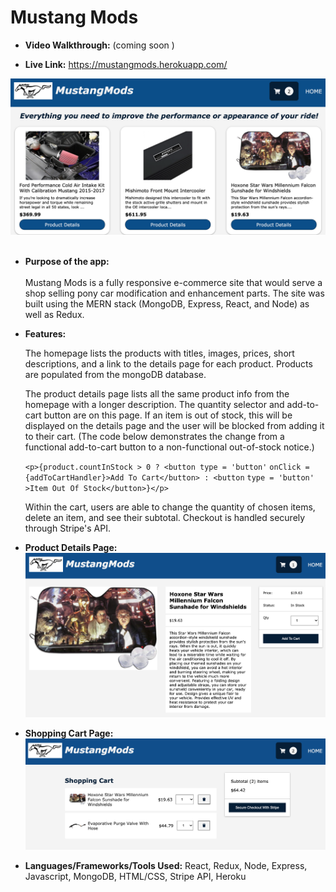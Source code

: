 # Mustang Mods

* **Video Walkthrough:**
(coming soon )

* **Live Link:**
https://mustangmods.herokuapp.com/

![](https://github.com/nicolealdurien/MustangMods/blob/main/client/public/homepage.png?raw=true)
<br /> <br />
* **Purpose of the app:** <br/><br/>
    Mustang Mods is a fully responsive e-commerce site that would serve a shop selling pony car modification and enhancement parts. The site was built using the MERN stack (MongoDB, Express, React, and Node) as well as Redux.

* **Features:** 

    The homepage lists the products with titles, images, prices, short descriptions, and a link to the details page for each product. Products are populated from the mongoDB database.
    
    The product details page lists all the same product info from the homepage with a longer description. The quantity selector and add-to-cart button are on this page. If an item is out of stock, this will be displayed on the details page and the user will be blocked from adding it to their cart. (The code below demonstrates the change from a functional add-to-cart button to a non-functional out-of-stock notice.)

    `<p>{product.countInStock > 0 ? <button type = 'button'`
    `onClick = {addToCartHandler}>Add To Cart</button> : <button`
    `type = 'button' >Item Out Of Stock</button>}</p>`
    
    Within the cart, users are able to change the quantity of chosen items, delete an item, and see their subtotal. Checkout is handled securely through Stripe's API.

* **Product Details Page:**
![](https://github.com/nicolealdurien/MustangMods/blob/main/client/public/productpage.png?raw=true)

* **Shopping Cart Page:**
![](https://github.com/nicolealdurien/MustangMods/blob/main/client/public/cart.png?raw=true)

* **Languages/Frameworks/Tools Used:**
React, Redux, Node, Express, Javascript, MongoDB, HTML/CSS, Stripe API, Heroku